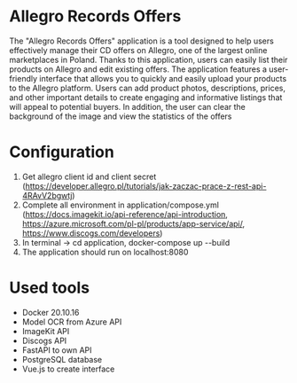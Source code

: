 # Allegro Records Offers
The "Allegro Records Offers" application is a tool designed to help users effectively manage their CD offers on Allegro, one of the largest online marketplaces in Poland. Thanks to this application, users can easily list their products on Allegro and edit existing offers. The application features a user-friendly interface that allows you to quickly and easily upload your products to the Allegro platform. Users can add product photos, descriptions, prices, and other important details to create engaging and informative listings that will appeal to potential buyers. In addition, the user can clear the background of the image and view the statistics of the offers

# Configuration
  
  1. Get allegro client id and client secret (https://developer.allegro.pl/tutorials/jak-zaczac-prace-z-rest-api-4RAvV2bgwtj)
  2. Complete all environment in application/compose.yml (https://docs.imagekit.io/api-reference/api-introduction, https://azure.microsoft.com/pl-pl/products/app-service/api/, https://www.discogs.com/developers)
  3. In terminal -> cd application, docker-compose up --build
  4. The application should run on localhost:8080

# Used tools

- Docker 20.10.16
- Model OCR from Azure API
- ImageKit API
- Discogs API 
- FastAPI to own API
- PostgreSQL database
- Vue.js to create interface